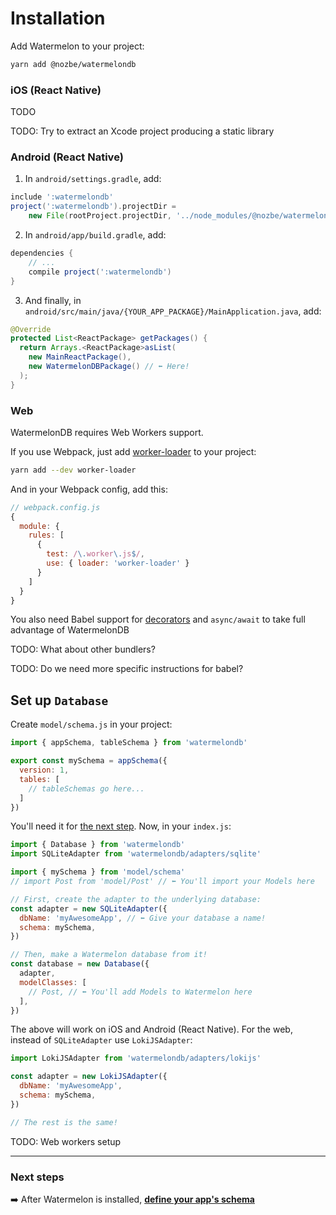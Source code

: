 # Installation

Add Watermelon to your project:

```bash
yarn add @nozbe/watermelondb
```

### iOS (React Native)

TODO

TODO: Try to extract an Xcode project producing a static library

### Android (React Native)

1. In `android/settings.gradle`, add:
```gradle
include ':watermelondb'
project(':watermelondb').projectDir =
    new File(rootProject.projectDir, '../node_modules/@nozbe/watermelondb/native/android')
```

2. In `android/app/build.gradle`, add:
```gradle
dependencies {
    // ...
    compile project(':watermelondb')
}
```

3. And finally, in `android/src/main/java/{YOUR_APP_PACKAGE}/MainApplication.java`, add:
```java
@Override
protected List<ReactPackage> getPackages() {
  return Arrays.<ReactPackage>asList(
    new MainReactPackage(),
    new WatermelonDBPackage() // ⬅️ Here!
  );
}
```

### Web

WatermelonDB requires Web Workers support.

If you use Webpack, just add [worker-loader](https://github.com/webpack-contrib/worker-loader) to your project:

```sh
yarn add --dev worker-loader
```

And in your Webpack config, add this:

```js
// webpack.config.js
{
  module: {
    rules: [
      {
        test: /\.worker\.js$/,
        use: { loader: 'worker-loader' }
      }
    ]
  }
}
```

You also need Babel support for [decorators](https://github.com/loganfsmyth/babel-plugin-transform-decorators-legacy) and `async/await` to take full advantage of WatermelonDB

TODO: What about other bundlers?

TODO: Do we need more specific instructions for babel?

## Set up `Database`

Create `model/schema.js` in your project:

```js
import { appSchema, tableSchema } from 'watermelondb'

export const mySchema = appSchema({
  version: 1,
  tables: [
    // tableSchemas go here...
  ]
})
```

You'll need it for [the next step](./Schema.md). Now, in your `index.js`:

```js
import { Database } from 'watermelondb'
import SQLiteAdapter from 'watermelondb/adapters/sqlite'

import { mySchema } from 'model/schema'
// import Post from 'model/Post' // ⬅️ You'll import your Models here

// First, create the adapter to the underlying database:
const adapter = new SQLiteAdapter({
  dbName: 'myAwesomeApp', // ⬅️ Give your database a name!
  schema: mySchema,
})

// Then, make a Watermelon database from it!
const database = new Database({
  adapter,
  modelClasses: [
    // Post, // ⬅️ You'll add Models to Watermelon here
  ],
})
```

The above will work on iOS and Android (React Native). For the web, instead of `SQLiteAdapter` use `LokiJSAdapter`:

```js
import LokiJSAdapter from 'watermelondb/adapters/lokijs'

const adapter = new LokiJSAdapter({
  dbName: 'myAwesomeApp',
  schema: mySchema,
})

// The rest is the same!
```

TODO: Web workers setup

* * *

### Next steps

➡️ After Watermelon is installed, [**define your app's schema**](./Schema.md)
